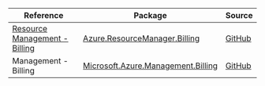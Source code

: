 | Reference | Package | Source |
|---|---|---|
|[Resource Management - Billing](resourcemanager.billing-readme.md)|[Azure.ResourceManager.Billing](https://www.nuget.org/packages/Azure.ResourceManager.Billing)|[GitHub](https://github.com/Azure/azure-sdk-for-net/blob/main/sdk/billing/Azure.ResourceManager.Billing)|
|Management - Billing|[Microsoft.Azure.Management.Billing](https://www.nuget.org/packages/Microsoft.Azure.Management.Billing)|[GitHub](https://github.com/Azure/azure-sdk-for-net/blob/main/)|
